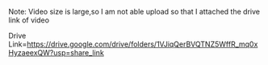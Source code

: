 Note: Video size is large,so I am not able upload so that I attached the drive link of video

Drive Link=https://drive.google.com/drive/folders/1VJiqQerBVQTNZ5WffR_mq0xHyzaeexQW?usp=share_link
